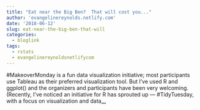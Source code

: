 ```yaml
---
title: "Eat near the Big Ben?  That will cost you..."
author: 'evangelinereynolds.netlify.com'
date: '2018-06-12'
slug: eat-near-the-big-ben-that-will
categories:
  - bloglink
tags:
  - rstats
  - evangelinereynoldsnetlifycom
---
```


#MakeoverMonday is a fun data visualization initiative; most participants use Tableau as their preferred visualization tool. But I’ve used R and ggplot() and the organizers and participants have been very welcoming. (Recently, I’ve noticed an initiative for R has sprouted up — #TidyTuesday, with a focus on visualization and data[... <i class="fas fa-external-link-alt"></i>](https://evangelinereynolds.netlify.com/post/eat-near-the-big-ben-that-will-cost-you/)

